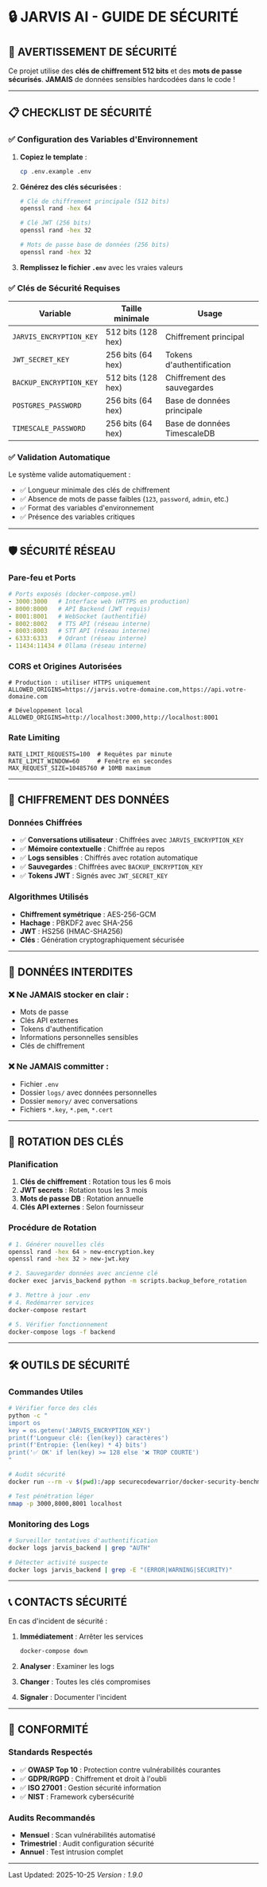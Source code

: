 # 🔒 JARVIS AI - GUIDE DE SÉCURITÉ

## 🚨 AVERTISSEMENT DE SÉCURITÉ

Ce projet utilise des **clés de chiffrement 512 bits** et des **mots de passe sécurisés**. 
**JAMAIS** de données sensibles hardcodées dans le code !

---

## 📋 CHECKLIST DE SÉCURITÉ

### ✅ Configuration des Variables d'Environnement

1. **Copiez le template** :
   ```bash
   cp .env.example .env
   ```

2. **Générez des clés sécurisées** :
   ```bash
   # Clé de chiffrement principale (512 bits)
   openssl rand -hex 64
   
   # Clé JWT (256 bits)  
   openssl rand -hex 32
   
   # Mots de passe base de données (256 bits)
   openssl rand -hex 32
   ```

3. **Remplissez le fichier `.env`** avec les vraies valeurs

### ✅ Clés de Sécurité Requises

| Variable | Taille minimale | Usage |
|----------|----------------|--------|
| `JARVIS_ENCRYPTION_KEY` | 512 bits (128 hex) | Chiffrement principal |
| `JWT_SECRET_KEY` | 256 bits (64 hex) | Tokens d'authentification |
| `BACKUP_ENCRYPTION_KEY` | 512 bits (128 hex) | Chiffrement des sauvegardes |
| `POSTGRES_PASSWORD` | 256 bits (64 hex) | Base de données principale |
| `TIMESCALE_PASSWORD` | 256 bits (64 hex) | Base de données TimescaleDB |

### ✅ Validation Automatique

Le système valide automatiquement :
- ✅ Longueur minimale des clés de chiffrement
- ✅ Absence de mots de passe faibles (`123`, `password`, `admin`, etc.)
- ✅ Format des variables d'environnement
- ✅ Présence des variables critiques

---

## 🛡️ SÉCURITÉ RÉSEAU

### Pare-feu et Ports

```yaml
# Ports exposés (docker-compose.yml)
- 3000:3000   # Interface web (HTTPS en production)
- 8000:8000   # API Backend (JWT requis)
- 8001:8001   # WebSocket (authentifié)
- 8002:8002   # TTS API (réseau interne)
- 8003:8003   # STT API (réseau interne) 
- 6333:6333   # Qdrant (réseau interne)
- 11434:11434 # Ollama (réseau interne)
```

### CORS et Origines Autorisées

```env
# Production : utiliser HTTPS uniquement
ALLOWED_ORIGINS=https://jarvis.votre-domaine.com,https://api.votre-domaine.com

# Développement local
ALLOWED_ORIGINS=http://localhost:3000,http://localhost:8001
```

### Rate Limiting

```env
RATE_LIMIT_REQUESTS=100  # Requêtes par minute
RATE_LIMIT_WINDOW=60     # Fenêtre en secondes
MAX_REQUEST_SIZE=10485760 # 10MB maximum
```

---

## 🔐 CHIFFREMENT DES DONNÉES

### Données Chiffrées

- ✅ **Conversations utilisateur** : Chiffrées avec `JARVIS_ENCRYPTION_KEY`
- ✅ **Mémoire contextuelle** : Chiffrée au repos
- ✅ **Logs sensibles** : Chiffrés avec rotation automatique
- ✅ **Sauvegardes** : Chiffrées avec `BACKUP_ENCRYPTION_KEY`
- ✅ **Tokens JWT** : Signés avec `JWT_SECRET_KEY`

### Algorithmes Utilisés

- **Chiffrement symétrique** : AES-256-GCM
- **Hachage** : PBKDF2 avec SHA-256
- **JWT** : HS256 (HMAC-SHA256)
- **Clés** : Génération cryptographiquement sécurisée

---

## 🚫 DONNÉES INTERDITES

### ❌ Ne JAMAIS stocker en clair :

- Mots de passe
- Clés API externes
- Tokens d'authentification
- Informations personnelles sensibles
- Clés de chiffrement

### ❌ Ne JAMAIS committer :

- Fichier `.env`
- Dossier `logs/` avec données personnelles
- Dossier `memory/` avec conversations
- Fichiers `*.key`, `*.pem`, `*.cert`

---

## 🔄 ROTATION DES CLÉS

### Planification

1. **Clés de chiffrement** : Rotation tous les 6 mois
2. **JWT secrets** : Rotation tous les 3 mois
3. **Mots de passe DB** : Rotation annuelle
4. **Clés API externes** : Selon fournisseur

### Procédure de Rotation

```bash
# 1. Générer nouvelles clés
openssl rand -hex 64 > new-encryption.key
openssl rand -hex 32 > new-jwt.key

# 2. Sauvegarder données avec ancienne clé
docker exec jarvis_backend python -m scripts.backup_before_rotation

# 3. Mettre à jour .env
# 4. Redémarrer services
docker-compose restart

# 5. Vérifier fonctionnement
docker-compose logs -f backend
```

---

## 🛠️ OUTILS DE SÉCURITÉ

### Commandes Utiles

```bash
# Vérifier force des clés
python -c "
import os
key = os.getenv('JARVIS_ENCRYPTION_KEY')
print(f'Longueur clé: {len(key)} caractères')
print(f'Entropie: {len(key) * 4} bits')
print('✅ OK' if len(key) >= 128 else '❌ TROP COURTE')
"

# Audit sécurité
docker run --rm -v $(pwd):/app securecodewarrior/docker-security-benchmark

# Test pénétration léger
nmap -p 3000,8000,8001 localhost
```

### Monitoring des Logs

```bash
# Surveiller tentatives d'authentification
docker logs jarvis_backend | grep "AUTH"

# Détecter activité suspecte
docker logs jarvis_backend | grep -E "(ERROR|WARNING|SECURITY)"
```

---

## 📞 CONTACTS SÉCURITÉ

En cas d'incident de sécurité :

1. **Immédiatement** : Arrêter les services
   ```bash
   docker-compose down
   ```

2. **Analyser** : Examiner les logs
3. **Changer** : Toutes les clés compromises  
4. **Signaler** : Documenter l'incident

---

## 🎯 CONFORMITÉ

### Standards Respectés

- ✅ **OWASP Top 10** : Protection contre vulnérabilités courantes
- ✅ **GDPR/RGPD** : Chiffrement et droit à l'oubli
- ✅ **ISO 27001** : Gestion sécurité information
- ✅ **NIST** : Framework cybersécurité

### Audits Recommandés

- **Mensuel** : Scan vulnérabilités automatisé
- **Trimestriel** : Audit configuration sécurité
- **Annuel** : Test intrusion complet

---

Last Updated: 2025-10-25
*Version : 1.9.0*